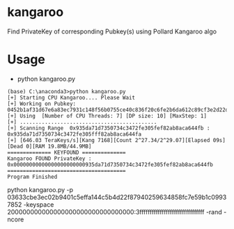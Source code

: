 # kangaroo
Find PrivateKey of corresponding Pubkey(s) using Pollard Kangaroo algo 

# Usage
- python kangaroo.py
```
(base) C:\anaconda3>python kangaroo.py
[+] Starting CPU Kangaroo.... Please Wait
[+] Working on Pubkey: 0452b1af31d67e6a83ec7931c148f56b0755ce40c836f20c6fe2b6da612c89cf3e2d22dceb73a2648739bfc45c9a305e385a5c1fbeea35a8f946fd78c9fc67a615
[+] Using  [Number of CPU Threads: 7] [DP size: 10] [MaxStep: 1]
[+] ............................................
[+] Scanning Range  0x935da71d7350734c3472fe305fef82ab8aca644fb : 0x935da71d7350734c3472fe305fff82ab8aca644fa
[+] [646.03 TeraKeys/s][Kang 7168][Count 2^27.34/2^29.07][Elapsed 09s][Dead 0][RAM 19.8MB/44.9MB]
============== KEYFOUND ==============
Kangaroo FOUND PrivateKey : 0x00000000000000000000000935da71d7350734c3472fe305fef82ab8aca644fb
======================================
Program Finished
```

python kangaroo.py -p 03633cbe3ec02b9401c5effa144c5b4d22f87940259634858fc7e59b1c09937852 -keyspace 200000000000000000000000000000000:3ffffffffffffffffffffffffffffffff -rand -ncore
